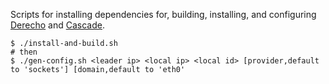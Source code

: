 Scripts for installing dependencies for, building, installing, and configuring [Derecho](https://github.com/Derecho-Project/derecho) and [Cascade](https://github.com/Derecho-Project/cascade).

```shell
$ ./install-and-build.sh
# then
$ ./gen-config.sh <leader ip> <local ip> <local id> [provider,default to 'sockets'] [domain,default to 'eth0'
```